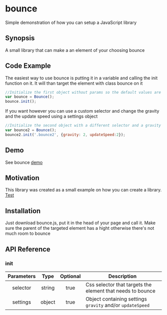# bounce
Simple demonstration of how you can setup a JavaScript library
## Synopsis

A small library that can make a an element of your choosing bounce

## Code Example

The easiest way to use bounce is putting it in a variable and calling the init function on it. It will than target the element with class bounce on it
```javascript
//Initialize the first object without params so the default values are used
var bounce = Bounce();
bounce.init();
```

If you want however you can use a custom selector and change the gravity and the update speed using a settings object
```javascript
//Initialize the second object with a different selector and a gravity of only to so it goes...much...slower
var bounce2 = Bounce();
bounce2.init('.bounce2', {gravity: 2, updateSpeed:2});
```

## Demo
See bounce [demo](https://semester4.nl/bounce/demo)

## Motivation

This library was created as a small example on how you can create a library. <a id="raw-url" href="https://raw.githubusercontent.com/drkx/bounce/master/bounce.js">Test</a>

## Installation

Just download bounce.js, put it in the head of your page and call it. Make sure the parent of the targeted element has a hight otherwise there's not much room to bounce

## API Reference

### init

| Parameters    | Type          | Optional | Description                                                |
|:-------------:|:-------------:|:--------:| ---------------------------------------------------------- |
| selector      | string        | true     | Css selector that targets the element that needs to bounce |
| settings      | object        | true     | Object containing settings `gravity` and/or `updateSpeed`  |
